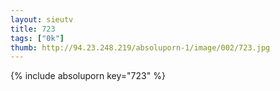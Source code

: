 ```yaml
--- 
layout: sieutv
title: 723
tags: ["0k"]
thumb: http://94.23.248.219/absoluporn-1/image/002/723.jpg
---
```

{% include absoluporn key="723" %} 
